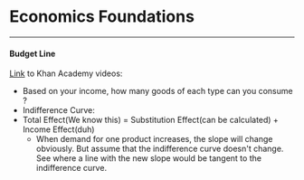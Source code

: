 # Economics Foundations

---
#### Budget Line
[Link](https://www.khanacademy.org/economics-finance-domain/ap-microeconomics/ap-choices-opp-cost-tutorial/income-and-substitution-effects/v/budget-line) to Khan Academy videos:
- Based on your income, how many goods of each type can you consume ?
- Indifference Curve: 
- Total Effect(We know this) = Substitution Effect(can be calculated) + Income Effect(duh)
    - When demand for one product increases, the slope will change obviously. But assume that the indifference curve doesn't change. See where a line with the new slope would be tangent to the indifference curve. 